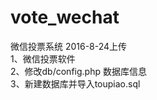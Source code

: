 # vote_wechat
微信投票系统
2016-8-24上传<br/>
1、微信投票软件<br/>
2、修改db/config.php 数据库信息<br/>
3、新建数据库并导入toupiao.sql<br/>
